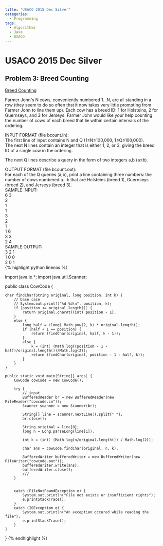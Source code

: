 ```yaml
---
title: "USACO 2015 Dec Silver"
categories:
  - Programming
tags:
  - Algorithms
  - Java
  - USACO
---
```


# USACO 2015 Dec Silver

## Problem 3: Breed Counting

[Breed Counting](http://www.usaco.org/index.php?page=viewproblem2&cpid=572)

Farmer John's N cows, conveniently numbered 1…N, are all standing in a row (they seem to do so often that it now takes very little prompting from Farmer John to line them up). Each cow has a breed ID: 1 for Holsteins, 2 for Guernseys, and 3 for Jerseys. Farmer John would like your help counting the number of cows of each breed that lie within certain intervals of the ordering.  

INPUT FORMAT (file bcount.in):  
The first line of input contains N and Q (1≤N≤100,000, 1≤Q≤100,000).  
The next N lines contain an integer that is either 1, 2, or 3, giving the breed ID of a single cow in the ordering.  

The next Q lines describe a query in the form of two integers a,b (a≤b).  

OUTPUT FORMAT (file bcount.out):  
For each of the Q queries (a,b), print a line containing three numbers: the number of cows numbered a…b that are Holsteins (breed 1), Guernseys (breed 2), and Jerseys (breed 3).  
SAMPLE INPUT:  
6 3  
2  
1  
1  
3  
2  
1  
1 6  
3 3  
2 4  
SAMPLE OUTPUT:  
3 2 1  
1 0 0  
2 0 1  
{% highlight python linenos %}

import java.io.*;
import java.util.Scanner;

public class CowCode {

    char findChar(String original, long position, int k) {
        // base case
        // System.out.printf("%d %d\n", position, k);
        if (position <= original.length()) {
            return original.charAt((int) position - 1);
        }
        else {
            long half = (long) Math.pow(2, k) * original.length();
            if (half + 1 == position) {
                return (findChar(original, half, k - 1));
            }
            else {
                k = (int) (Math.log((position - 1 - half)/original.length())/Math.log(2));
                return (findChar(original, position - 1 - half, k));
            }
        }
    }

    public static void main(String[] args) {
        CowCode cowCode = new CowCode();

        try {
            // input
            BufferedReader br = new BufferedReader(new FileReader("cowcode.in"));
            Scanner scanner = new Scanner(br);

            String[] line = scanner.nextLine().split(" ");
            br.close();

            String original = line[0];
            long n = Long.parseLong(line[1]);

            int k = (int) (Math.log(n/original.length()) / Math.log(2));

            char ans = cowCode.findChar(original, n, k);

            BufferedWriter bufferedWriter = new BufferedWriter(new FileWriter("cowcode.out"));
            bufferedWriter.write(ans);
            bufferedWriter.close();
            ///
        }


        catch (FileNotFoundException e) {
            System.out.println("File not exists or insufficient rights");
            e.printStackTrace();
        }
        catch (IOException e) {
            System.out.println("An exception occured while reading the file");
            e.printStackTrace();
        }
    }
}
{% endhighlight %}

